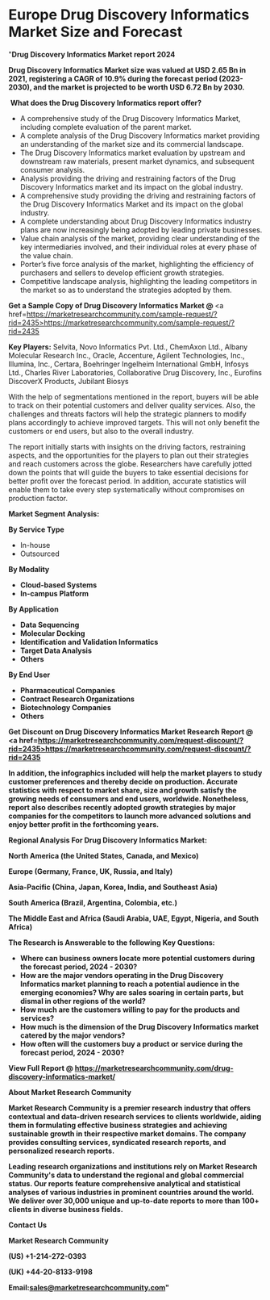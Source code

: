# Europe Drug Discovery Informatics Market Size and Forecast
"<strong>Drug Discovery Informatics Market report 2024</strong>

<strong>Drug Discovery Informatics Market size was valued at USD 2.65 Bn in 2021, registering a CAGR of 10.9% during the forecast period (2023-2030), and the market is projected to be worth USD 6.72 Bn by 2030.</strong>

 <strong><b>What does the Drug Discovery Informatics report offer?</b></strong>
<ul>
  <li>A comprehensive study of the Drug Discovery Informatics Market, including complete evaluation of the parent market.</li>
  <li>A complete analysis of the Drug Discovery Informatics market providing an understanding of the market size and its commercial landscape.</li>
  <li>The Drug Discovery Informatics market evaluation by upstream and downstream raw materials, present market dynamics, and subsequent consumer analysis.</li>
  <li>Analysis providing the driving and restraining factors of the Drug Discovery Informatics market and its impact on the global industry.</li>
  <li>A comprehensive study providing the driving and restraining factors of the Drug Discovery Informatics Market and its impact on the global industry.</li>
  <li>A complete understanding about Drug Discovery Informatics industry plans are now increasingly being adopted by leading private businesses.</li>
  <li>Value chain analysis of the market, providing clear understanding of the key intermediaries involved, and their individual roles at every phase of the value chain.</li>
  <li>Porter’s five force analysis of the market, highlighting the efficiency of purchasers and sellers to develop efficient growth strategies.</li>
  <li>Competitive landscape analysis, highlighting the leading competitors in the market so as to understand the strategies adopted by them.</li>
</ul>

<strong>Get a Sample Copy of Drug Discovery Informatics Market @ </strong><a href=https://marketresearchcommunity.com/sample-request/?rid=2435><u>https://marketresearchcommunity.com/sample-request/?rid=2435</u></a>

<strong>Key Players:</strong> 
Selvita, Novo Informatics Pvt. Ltd., ChemAxon Ltd., Albany Molecular Research Inc., Oracle, Accenture, Agilent Technologies, Inc., Illumina, Inc., Certara, Boehringer Ingelheim International GmbH, Infosys Ltd., Charles River Laboratories, Collaborative Drug Discovery, Inc., Eurofins DiscoverX Products, Jubilant Biosys

With the help of segmentations mentioned in the report, buyers will be able to track on their potential customers and deliver quality services. Also, the challenges and threats factors will help the strategic planners to modify plans accordingly to achieve improved targets. This will not only benefit the customers or end users, but also to the overall industry.

The report initially starts with insights on the driving factors, restraining aspects, and the opportunities for the players to plan out their strategies and reach customers across the globe. Researchers have carefully jotted down the points that will guide the buyers to take essential decisions for better profit over the forecast period. In addition, accurate statistics will enable them to take every step systematically without compromises on production factor.

<strong>Market Segment Analysis:</strong>


<strong>By Service Type</strong>
<ul>
 	<li>In-house</li>
 	<li>Outsourced</li>
</ul>
<strong><strong>By Modality</strong></h4>
<ul>
 	<li>Cloud-based Systems</li>
 	<li>In-campus Platform</li>
</ul>
<strong><strong>By Application</strong></h4>
<ul>
 	<li>Data Sequencing</li>
 	<li>Molecular Docking</li>
 	<li>Identification and Validation Informatics</li>
 	<li>Target Data Analysis</li>
 	<li>Others</li>
</ul>
<strong><strong>By End User</strong></h4>
<ul>
 	<li>Pharmaceutical Companies</li>
 	<li>Contract Research Organizations</li>
 	<li>Biotechnology Companies</li>
 	<li>Others</li>
</ul>

<strong>Get Discount on Drug Discovery Informatics Market Research Report @ </b></strong><a href=https://marketresearchcommunity.com/request-discount/?rid=2435><u>https://marketresearchcommunity.com/request-discount/?rid=2435</u></a>

In addition, the infographics included will help the market players to study customer preferences and thereby decide on production. Accurate statistics with respect to market share, size and growth satisfy the growing needs of consumers and end users, worldwide. Nonetheless, report also describes recently adopted growth strategies by major companies for the competitors to launch more advanced solutions and enjoy better profit in the forthcoming years.

<strong>Regional Analysis For Drug Discovery Informatics Market:</strong>

<strong>North America</strong> (the United States, Canada, and Mexico)

<strong>Europe</strong> (Germany, France, UK, Russia, and Italy)

<strong>Asia-Pacific</strong> (China, Japan, Korea, India, and Southeast Asia)

<strong>South America</strong> (Brazil, Argentina, Colombia, etc.)

<strong>The Middle East and Africa</strong> (Saudi Arabia, UAE, Egypt, Nigeria, and South Africa)

<strong>The Research is Answerable to the following Key Questions:</strong>
<ul>
 	<li>Where can business owners locate more potential customers during the forecast period, 2024 - 2030?</li>
 	<li>How are the major vendors operating in the Drug Discovery Informatics market planning to reach a potential audience in the emerging economies? Why are sales soaring in certain parts, but dismal in other regions of the world?</li>
 	<li>How much are the customers willing to pay for the products and services?</li>
 	<li>How much is the dimension of the Drug Discovery Informatics market catered by the major vendors?</li>
 	<li>How often will the customers buy a product or service during the forecast period, 2024 - 2030?</li>
</ul>

<strong>View Full Report @</strong> <a href=https://marketresearchcommunity.com/drug-discovery-informatics-market/>https://marketresearchcommunity.com/drug-discovery-informatics-market/</a>

<strong>About Market Research Community</strong>

Market Research Community is a premier research industry that offers contextual and data-driven research services to clients worldwide, aiding them in formulating effective business strategies and achieving sustainable growth in their respective market domains. The company provides consulting services, syndicated research reports, and personalized research reports.

Leading research organizations and institutions rely on Market Research Community's data to understand the regional and global commercial status. Our reports feature comprehensive analytical and statistical analyses of various industries in prominent countries around the world. We deliver over 30,000 unique and up-to-date reports to more than 100+ clients in diverse business fields.

<strong>Contact Us</strong>

<strong>Market Research Community</strong>

(US) +1-214-272-0393

(UK) +44-20-8133-9198

<strong>Email:</strong>sales@marketresearchcommunity.com"
